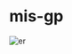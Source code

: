 # mis-gp
![er](https://cloud.githubusercontent.com/assets/16076963/19425892/998b701a-946a-11e6-85ff-18a663c2a55b.PNG)
